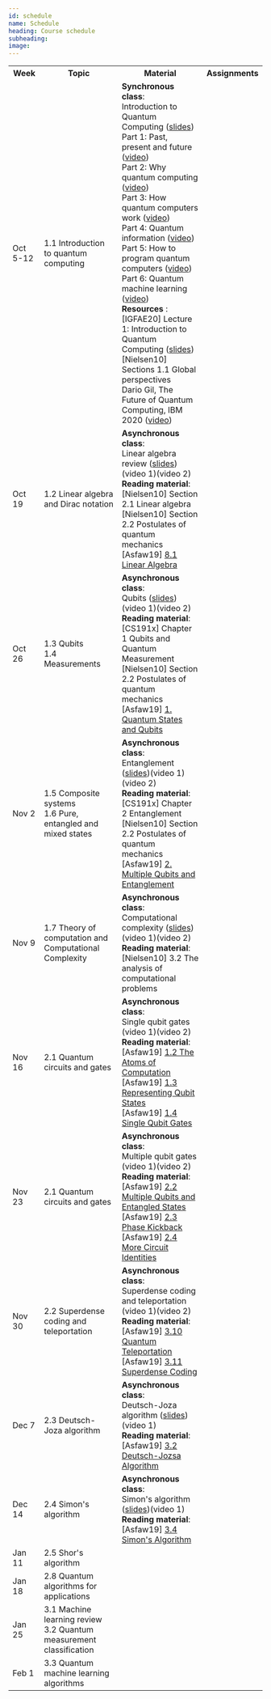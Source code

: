 ```yaml
---
id: schedule
name: Schedule
heading: Course schedule
subheading: 
image: 
---
```

<table class="table table-condensed">
	<tbody>
		<tr>
			<th>Week</th>
			<th>Topic</th>
			<th>Material</th>
			<th>Assignments</th>
		</tr>
		<tr>
			<td>Oct 5-12</td>
			<td>1.1 Introduction to quantum computing		
			</td>
			<td>
				<b>Synchronous class</b>: <br>
				Introduction to Quantum Computing 
				(<a href= "intro quantum computing.pdf">slides</a>)<br>
				Part 1: Past, present and future (<a href= "https://drive.google.com/file/d/1Bf-roihtUD2aymcySYGPFGc8sF5_W8FH/view?usp=sharing">video</a>)<br>
				Part 2: Why quantum computing (<a href= "https://drive.google.com/file/d/1B6iOBOWQgPGi2TEIjCroNf8-MknWfAla/view?usp=sharing">video</a>)<br>
				Part 3: How quantum computers work (<a href= "https://drive.google.com/file/d/1aMQoS6jVawLVthzJVrwELwFsWwycRZlw/view?usp=sharing">video</a>)<br>
				Part 4: Quantum information (<a href= "https://drive.google.com/file/d/1CGaGIl9DkTe0ljvuzUshpapBP_TqUiSq/view?usp=sharing">video</a>)<br>
				Part 5: How to program quantum computers (<a href= "https://drive.google.com/file/d/1RYuZUmk6ohIwP6nifrPgxOySlIJR6us1/view?usp=sharing">video</a>)<br>
				Part 6: Quantum machine learning (<a href= "https://drive.google.com/file/d/1ebEqYGX-SgD1ya6yOdGDyLCrxCF1AY8j/view?usp=sharing">video</a>)<br>
				<b>Resources </b>:
				[IGFAE20]  Lecture 1: Introduction to Quantum Computing (<a href= "https://indico.cern.ch/event/865287/attachments/1971786/3280301/Lecture_1_v1.pdf">slides</a>)<br>
				[Nielsen10] Sections 1.1 Global perspectives<br>
				Dario Gil, The Future of Quantum Computing, IBM 2020 (<a href= "https://www.youtube.com/watch?v=zOGNoDO7mcU">video</a>)<br>
			</td>
			<td>
			</td>
		</tr>
		<tr>
			<td>Oct 19</td>
			<td>
				1.2 Linear algebra and Dirac notation
			</td>
			<td>
				<b>Asynchronous class</b>: <br>
				Linear algebra review (<a href= "QCP-2020-2_Linear_Algebra.pdf">slides</a>)(video 1)(video 2)<br>
				<b>Reading material</b>: <br>
				[Nielsen10] Section 2.1 Linear algebra<br>
				[Nielsen10] Section 2.2 Postulates of quantum mechanics<br>
				[Asfaw19] <a href="https://qiskit.org/textbook/ch-appendix/linear_algebra.html"> 8.1 Linear Algebra </a></br>				
			</td>
			<td>
			</td>
		</tr>
		<tr>
			<td>Oct 26</td>
			<td>
				1.3 Qubits <br>
				1.4 Measurements <br>
			</td>
			<td>
				<b>Asynchronous class</b>: <br>
				Qubits (<a href= "QCP-2020-2_Qubits.pdf">slides</a>)(video 1)(video 2)<br>
				<b>Reading material</b>: <br>
				[CS191x] Chapter 1 Qubits and Quantum Measurement<br>
				[Nielsen10] Section 2.2 Postulates of quantum mechanics<br>
				[Asfaw19] <a href="https://qiskit.org/textbook/ch-states/introduction.html"> 1. Quantum States and Qubits </a></br>	
			</td>
			<td>
			</td>
		</tr>
		<tr>
			<td>Nov 2</td>
			<td>
				1.5 Composite systems<br>
				1.6 Pure, entangled and mixed states
			</td>
			<td>
				<b>Asynchronous class</b>: <br>
				Entanglement (<a href= "QCP-2020-2 Entanglement.pdf">slides</a>)(video 1)(video 2)<br>
				<b>Reading material</b>: <br>
				[CS191x] Chapter 2 Entanglement<br>
				[Nielsen10] Section 2.2 Postulates of quantum mechanics<br>
				[Asfaw19] <a href="https://qiskit.org/textbook/ch-gates/introduction.html"> 2. Multiple Qubits and Entanglement </a></br>	
			</td>
			<td>
			</td>
		</tr>
		<tr>
			<td>Nov 9</td>
			<td>
				1.7 Theory of computation and Computational Complexity <br>
			</td>
			<td>
				<b>Asynchronous class</b>: <br>
				Computational complexity (<a href= "QCP-2020-2_Computational_Complexity.pdf">slides</a>)(video 1)(video 2)<br>
				<b>Reading material</b>: <br>
				[Nielsen10] 3.2 The analysis of computational problems<br>
			</td>
			<td>
			</td>
		</tr>
		<tr>
			<td>Nov 16</td>
			<td>
				2.1 Quantum circuits and gates
			</td>
			<td>
				<b>Asynchronous class</b>: <br>
				Single qubit gates (video 1)(video 2)<br>
				<b>Reading material</b>: <br>
				[Asfaw19] <a href= "https://qiskit.org/textbook/ch-states/atoms-computation.html">1.2 The Atoms of Computation</a><br>
				[Asfaw19] <a href= "https://qiskit.org/textbook/ch-states/representing-qubit-states.html">1.3 Representing Qubit States</a><br>
				[Asfaw19] <a href= "https://qiskit.org/textbook/ch-states/single-qubit-gates.html">1.4 Single Qubit Gates</a><br>
			</td>
			<td>
			</td>
		</tr>
		<tr>
			<td>Nov 23</td>
			<td>
				2.1 Quantum circuits and gates
			</td>
			<td>
				<b>Asynchronous class</b>: <br>
				Multiple qubit gates (video 1)(video 2)<br>
				<b>Reading material</b>: <br>
				[Asfaw19] <a href= "https://qiskit.org/textbook/ch-gates/multiple-qubits-entangled-states.html">2.2 Multiple Qubits and Entangled States</a><br>
				[Asfaw19] <a href= "https://qiskit.org/textbook/ch-gates/phase-kickback.html">2.3 Phase Kickback</a><br>
				[Asfaw19] <a href= "https://qiskit.org/textbook/ch-gates/more-circuit-identities.html">2.4 More Circuit Identities</a><br>
			</td>
			<td>
			</td>
		</tr>
		<tr>
			<td>Nov 30</td>
			<td>
				2.2 Superdense coding and teleportation
			</td>
			<td>
				<b>Asynchronous class</b>: <br>
				Superdense coding and teleportation (video 1)(video 2)<br>
				<b>Reading material</b>: <br>
				[Asfaw19] <a href= "https://qiskit.org/textbook/ch-algorithms/teleportation.html">3.10 Quantum Teleportation</a><br>
				[Asfaw19] <a href= "https://qiskit.org/textbook/ch-algorithms/superdense-coding.html">3.11 Superdense Coding</a><br>
			</td>
			<td>
			</td>
		</tr>
		<tr>
			<td>Dec 7</td>
			<td>
				2.3 Deutsch-Joza algorithm<br>
			</td>
			<td>
				<b>Asynchronous class</b>: <br>
				Deutsch-Joza algorithm (<a href= "QCP-2020-2 Deutsch-Jozsa_Algorithm.pdf">slides</a>)(video 1)<br>
				<b>Reading material</b>: <br>
				[Asfaw19] <a href= "https://qiskit.org/textbook/ch-algorithms/deutsch-jozsa.html">3.2 Deutsch-Jozsa Algorithm</a><br>
			</td>
			<td>
			</td>
		</tr>
		<tr>
			<td>Dec 14</td>
			<td>
				2.4 Simon's algorithm
			</td>
			<td>
				<b>Asynchronous class</b>: <br>
				Simon's algorithm (<a href= "QCP-2020-2_Simons_algorithm.pdf">slides</a>)(video 1)<br>
				<b>Reading material</b>: <br>
				[Asfaw19] <a href= "https://qiskit.org/textbook/ch-algorithms/simon.html">3.4 Simon's Algorithm</a><br>
			</td>
			<td>
			</td>
		</tr>
		<tr>
			<td>Jan 11</td>
			<td>
			2.5 Shor's algorithm <br>
			</td>
			<td>
			</td>
			<td>
			</td>
		</tr>
		<tr>
			<td>Jan 18</td>
			<td>
				2.8 Quantum algorithms for applications
			</td>
			<td>
			</td>
			<td>
			</td>
		</tr>
		<tr>
			<td>Jan 25</td>
			<td>
				3.1 Machine learning review<br>
				3.2 Quantum measurement classification
			</td>
			<td>
			</td>
			<td>
			</td>
		</tr>
		<tr>
			<td>Feb 1</td>
			<td>
				3.3 Quantum machine learning algorithms
			</td>
			<td>
			</td>
			<td>
			</td>
		</tr>
	</tbody>
</table>

